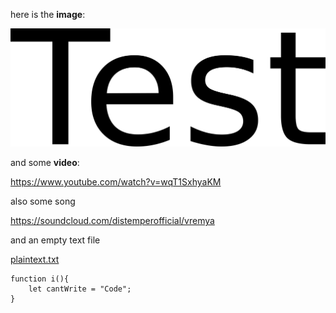 here is the **image**:

[![test.png](./test.png)](note%20with%20image%20and%20some%20other%20stuff%20fb96c5b7292444918195ff05f1af9eaa/test.png)

and some **video**:

<https://www.youtube.com/watch?v=wqT1SxhyaKM>

also some song

<https://soundcloud.com/distemperofficial/vremya>

and an empty text file

[plaintext.txt](./plaintext.txt)

``` code
function i(){
    let cantWrite = "Code";
}
```